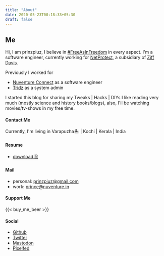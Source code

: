 ```yaml
---
title: "About"
date: 2020-05-23T00:18:33+05:30
draft: false
---
```


## Me

Hi, I am prinzpiuz, I believe in [#FreeAsInFreedom]() in every aspect.
I'm a software engineer, currently working for [NetProtect](https://netprotect.com/), a subsidiary of [Ziff Davis](https://www.ziffdavis.com/).

Previously I worked for

- [Nuventure Connect](https://nuventure.in/) as a software engineer
- [Tridz](https://tridz.com/) as a system admin

I started this blog for sharing my Tweaks | Hacks | DIYs
I like reading very much (mostly science and history books/blogs),
also, I'll be watching movies/tv-shows in my free time.

#### Contact Me

Currently, I'm living in Varapuzha🏝️ | Kochi | Kerala | India

#### Resume

- [download 🖹](/download/cv.pdf)

#### Mail

- personal: prinzpiuz@gmail.com
- work: prince@nuventure.in

#### Support Me

{{< buy_me_beer >}}

#### Social

- [Github](http://github.com/prinzpiuz)
- [Twitter](https://twitter.com/prinzpiuz/)
- [Mastodon](https://aana.site/@prinzpiuz)
- [Pixelfed](https://pixelfed.social/prinzpiuz)
